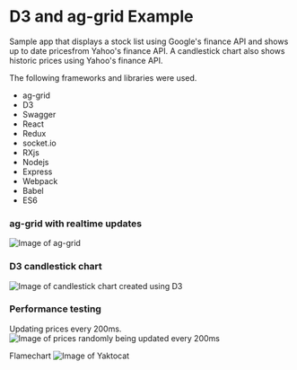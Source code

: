 # D3 and ag-grid Example

Sample app that displays a stock list using Google's finance API and shows up to date pricesfrom Yahoo's finance API.  A candlestick chart also shows historic prices using Yahoo's finance API.

The following frameworks and libraries were used.
* ag-grid
* D3
* Swagger
* React
* Redux
* socket.io
* RXjs
* Nodejs
* Express
* Webpack
* Babel
* ES6

### ag-grid with realtime updates
![Image of ag-grid](https://github.com/twatson83/ag-grid-and-d3-example/blob/master/images/grid.gif)

### D3 candlestick chart
![Image of candlestick chart created using D3](https://github.com/twatson83/ag-grid-and-d3-example/blob/master/images/candlestick.gif)

### Performance testing
Updating prices every 200ms.
![Image of prices randomly being updated every 200ms](https://github.com/twatson83/ag-grid-and-d3-example/blob/master/images/grid-perf-test.gif)

Flamechart
![Image of Yaktocat](https://github.com/twatson83/ag-grid-and-d3-example/blob/master/images/flame-chart.gif)
